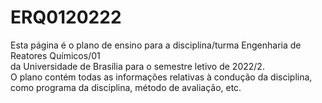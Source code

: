 # ERQ0120222
Esta página é o plano de ensino para a disciplina/turma Engenharia de Reatores Químicos/01 </br>
da Universidade de Brasília para o semestre letivo de 2022/2. </br>
O plano contém todas as informações relativas à condução da disciplina, </br>
como programa da disciplina, método de avaliação, etc.
